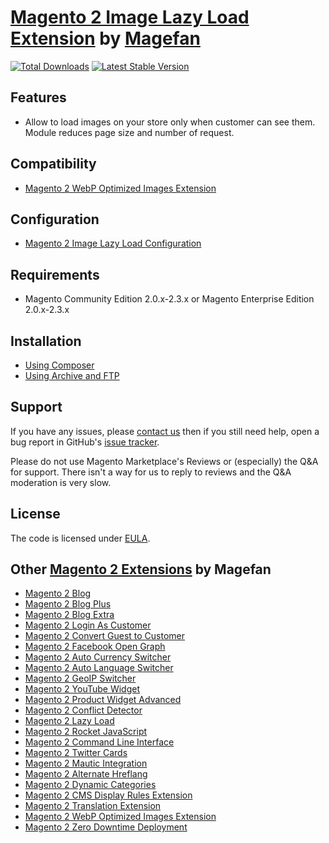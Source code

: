 #  [Magento 2 Image Lazy Load Extension](https://magefan.com/magento-2-image-lazy-load-extension) by [Magefan](https://magefan.com/) 


[![Total Downloads](https://poser.pugx.org/magefan/module-lazyload/downloads)](https://packagist.org/packages/magefan/module-lazyload)
[![Latest Stable Version](https://poser.pugx.org/magefan/module-lazyload/v/stable)](https://packagist.org/packages/magefan/module-lazyload)

## Features
  * Allow to load images on your store only when customer can see them. Module reduces page size and number of request.
  
## Compatibility
  * [Magento 2 WebP Optimized Images Extension](https://magefan.com/magento-2-webp-optimized-images)

## Configuration
  * [Magento 2 Image Lazy Load Configuration](https://magefan.com/blog/configure-image-lazy-load-in-magento-2)

## Requirements
  * Magento Community Edition 2.0.x-2.3.x or Magento Enterprise Edition 2.0.x-2.3.x

## Installation
* [Using Composer](https://magefan.com/blog/magento-2-image-lazy-load-extension-installation#composer)
* [Using Archive and FTP](https://magefan.com/blog/magento-2-image-lazy-load-extension-installation#ftp)



## Support
If you have any issues, please [contact us](mailto:support@magefan.com)
then if you still need help, open a bug report in GitHub's
[issue tracker](https://github.com/magefan/module-lazyload/issues).

Please do not use Magento Marketplace's Reviews or (especially) the Q&A for support.
There isn't a way for us to reply to reviews and the Q&A moderation is very slow.

## License
The code is licensed under [EULA](https://magefan.com/end-user-license-agreement).

## Other [Magento 2 Extensions](https://magefan.com/magento2-extensions) by Magefan
  * [Magento 2 Blog](https://magefan.com/magento2-blog-extension)
  * [Magento 2 Blog Plus](https://magefan.com/magento2-blog-extension/pricing)
  * [Magento 2 Blog Extra](https://magefan.com/magento2-blog-extension/pricing)
  * [Magento 2 Login As Customer](https://magefan.com/login-as-customer-magento-2-extension)
  * [Magento 2 Convert Guest to Customer](https://magefan.com/magento2-convert-guest-to-customer)
  * [Magento 2 Facebook Open Graph](https://magefan.com/magento-2-open-graph-extension-og-tags)
  * [Magento 2 Auto Currency Switcher](https://magefan.com/magento-2-currency-switcher-auto-currency-by-country)
  * [Magento 2 Auto Language Switcher](https://magefan.com/magento-2-auto-language-switcher)
  * [Magento 2 GeoIP Switcher](https://magefan.com/magento-2-geoip-switcher-extension)
  * [Magento 2 YouTube Widget](https://magefan.com/magento2-youtube-extension)
  * [Magento 2 Product Widget Advanced](https://magefan.com/magento-2-product-widget)
  * [Magento 2 Conflict Detector](https://magefan.com/magento2-conflict-detector)
  * [Magento 2 Lazy Load](https://magefan.com/magento-2-image-lazy-load-extension)
  * [Magento 2 Rocket JavaScript](https://magefan.com/rocket-javascript-deferred-javascript)
  * [Magento 2 Command Line Interface](https://magefan.com/magento2-cli-extension)
  * [Magento 2 Twitter Cards](https://magefan.com/magento-2-twitter-cards-extension)
  * [Magento 2 Mautic Integration](https://magefan.com/magento-2-mautic-extension)
  * [Magento 2 Alternate Hreflang](https://magefan.com/magento2-alternate-hreflang-extension)
  * [Magento 2 Dynamic Categories](https://magefan.com/magento-2-dynamic-categories)
  * [Magento 2 CMS Display Rules Extension](https://magefan.com/magento-2-cms-display-rules-extension)
  * [Magento 2 Translation Extension](https://magefan.com/magento-2-translation-extension)
  * [Magento 2 WebP Optimized Images Extension](https://magefan.com/magento-2-webp-optimized-images)
  * [Magento 2 Zero Downtime Deployment](https://magefan.com/blog/magento-2-zero-downtime-deployment)

